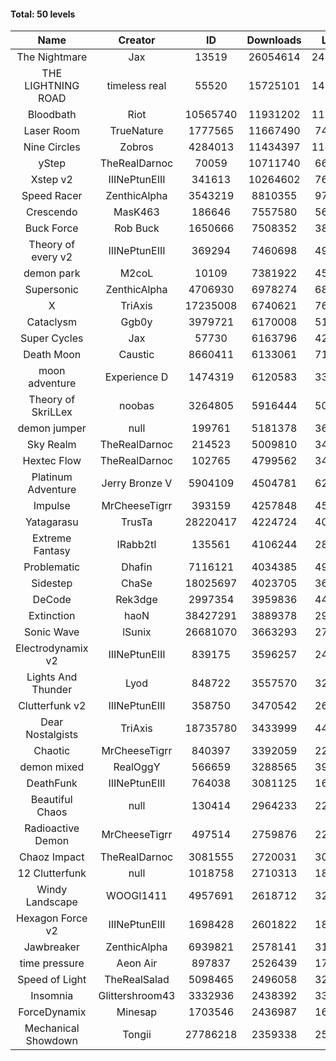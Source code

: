 #### Total: 50 levels

| Name | Creator | ID | Downloads | Likes |
|:---:|:---:|:---:|:---:|:---:|
| The Nightmare | Jax | 13519 | 26054614 | 2417034
| THE LIGHTNING ROAD | timeless real | 55520 | 15725101 | 1437236
| Bloodbath | Riot | 10565740 | 11931202 | 1113793
| Laser Room | TrueNature | 1777565 | 11667490 | 744688
| Nine Circles | Zobros | 4284013 | 11434397 | 1183968
| yStep | TheRealDarnoc | 70059 | 10711740 | 666690
| Xstep v2 | IIINePtunEIII | 341613 | 10264602 | 764123
| Speed Racer | ZenthicAlpha | 3543219 | 8810355 | 972954
| Crescendo | MasK463 | 186646 | 7557580 | 566398
| Buck Force | Rob Buck | 1650666 | 7508352 | 386859
| Theory of every v2 | IIINePtunEIII | 369294 | 7460698 | 497427
| demon park | M2coL | 10109 | 7381922 | 451450
| Supersonic | ZenthicAlpha | 4706930 | 6978274 | 682509
| X | TriAxis | 17235008 | 6740621 | 769296
| Cataclysm | Ggb0y | 3979721 | 6170008 | 514318
| Super Cycles | Jax | 57730 | 6163796 | 424731
| Death Moon  | Caustic | 8660411 | 6133061 | 713945
| moon adventure | Experience D | 1474319 | 6120583 | 333651
| Theory of SkriLLex | noobas | 3264805 | 5916444 | 503229
| demon jumper | null | 199761 | 5181378 | 367927
| Sky Realm | TheRealDarnoc | 214523 | 5009810 | 346854
| Hextec Flow | TheRealDarnoc | 102765 | 4799562 | 344695
| Platinum Adventure | Jerry Bronze V | 5904109 | 4504781 | 628612
| Impulse | MrCheeseTigrr | 393159 | 4257848 | 457517
| Yatagarasu  | TrusTa | 28220417 | 4224724 | 405211
| Extreme Fantasy | IRabb2tI | 135561 | 4106244 | 287498
| Problematic | Dhafin | 7116121 | 4034385 | 490145
| Sidestep | ChaSe | 18025697 | 4023705 | 363580
| DeCode | Rek3dge | 2997354 | 3959836 | 445551
| Extinction | haoN | 38427291 | 3889378 | 295916
| Sonic Wave | lSunix | 26681070 | 3663293 | 271248
| Electrodynamix v2 | IIINePtunEIII | 839175 | 3596257 | 248569
| Lights And Thunder | Lyod | 848722 | 3557570 | 322781
| Clutterfunk v2 | IIINePtunEIII | 358750 | 3470542 | 267608
| Dear Nostalgists | TriAxis | 18735780 | 3433999 | 441730
| Chaotic | MrCheeseTigrr | 840397 | 3392059 | 223339
| demon mixed | RealOggY | 566659 | 3288565 | 392377
| DeathFunk | IIINePtunEIII | 764038 | 3081125 | 160694
| Beautiful Chaos | null | 130414 | 2964233 | 224207
| Radioactive Demon | MrCheeseTigrr | 497514 | 2759876 | 224560
| Chaoz Impact | TheRealDarnoc | 3081555 | 2720031 | 308972
| 12 Clutterfunk | null | 1018758 | 2710313 | 186130
| Windy Landscape | WOOGI1411 | 4957691 | 2618712 | 324792
| Hexagon Force v2 | IIINePtunEIII | 1698428 | 2601822 | 181130
| Jawbreaker | ZenthicAlpha | 6939821 | 2578141 | 318829
| time pressure | Aeon Air | 897837 | 2526439 | 174183
| Speed of Light | TheRealSalad | 5098465 | 2496058 | 321949
| Insomnia | Glittershroom43 | 3332936 | 2438392 | 332672
| ForceDynamix | Minesap | 1703546 | 2436987 | 169987
| Mechanical Showdown | Tongii | 27786218 | 2359338 | 257587
